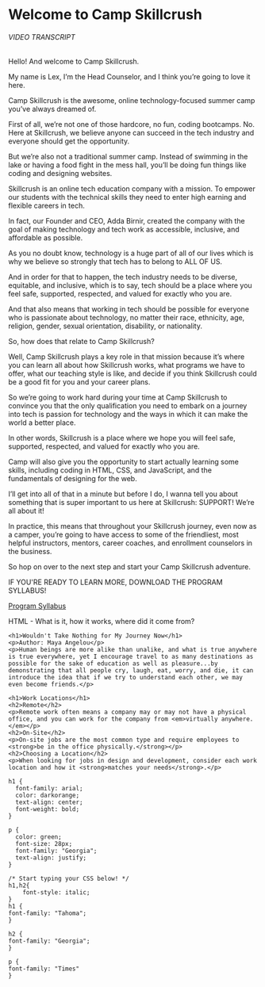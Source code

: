 # Welcome to Camp Skillcrush

###### VIDEO TRANSCRIPT

Hello! And welcome to Camp Skillcrush.

My name is Lex, I’m the Head Counselor, and I think you’re going to love it here.

Camp Skillcrush is the awesome, online technology-focused summer camp you’ve always dreamed of.

First of all, we’re not one of those hardcore, no fun, coding bootcamps. No. Here at Skillcrush, we believe anyone can succeed in the tech industry and everyone should get the opportunity.

But we’re also not a traditional summer camp. Instead of swimming in the lake or having a food fight in the mess hall, you’ll be doing fun things like coding and designing websites.

Skillcrush is an online tech education company with a mission. To empower our students with the technical skills they need to enter high earning and flexible careers in tech.

In fact, our Founder and CEO, Adda Birnir, created the company with the goal of making technology and tech work as accessible, inclusive, and affordable as possible.

As you no doubt know, technology is a huge part of all of our lives which is why we believe so strongly that tech has to belong to ALL OF US.

And in order for that to happen, the tech industry needs to be diverse, equitable, and inclusive, which is to say, tech should be a place where you feel safe, supported, respected, and valued for exactly who you are.

And that also means that working in tech should be possible for everyone who is passionate about technology, no matter their race, ethnicity, age, religion, gender, sexual orientation, disability, or nationality.

So, how does that relate to Camp Skillcrush?

Well, Camp Skillcrush plays a key role in that mission because it’s where you can learn all about how Skillcrush works, what programs we have to offer, what our teaching style is like, and decide if you think Skillcrush could be a good fit for you and your career plans.

So we’re going to work hard during your time at Camp Skillcrush to convince you that the only qualification you need to embark on a journey into tech is passion for technology and the ways in which it can make the world a better place.

In other words, Skillcrush is a place where we hope you will feel safe, supported, respected, and valued for exactly who you are.

Camp will also give you the opportunity to start actually learning some skills, including coding in HTML, CSS, and JavaScript, and the fundamentals of designing for the web.

I’ll get into all of that in a minute but before I do, I wanna tell you about something that is super important to us here at Skillcrush: SUPPORT! We’re all about it!

In practice, this means that throughout your Skillcrush journey, even now as a camper, you’re going to have access to some of the friendliest, most helpful instructors, mentors, career coaches, and enrollment counselors in the business.

So hop on over to the next step and start your Camp Skillcrush adventure.

IF YOU'RE READY TO LEARN MORE, DOWNLOAD THE PROGRAM SYLLABUS!

[Program Syllabus](./resources/BreakIntoTechProgramSyllabus_Feb2024A.pdf)

HTML - What is it, how it works, where did it come from?

```
<h1>Wouldn't Take Nothing for My Journey Now</h1> 
<p>Author: Maya Angelou</p>
<p>Human beings are more alike than unalike, and what is true anywhere is true everywhere, yet I encourage travel to as many destinations as possible for the sake of education as well as pleasure...by demonstrating that all people cry, laugh, eat, worry, and die, it can introduce the idea that if we try to understand each other, we may even become friends.</p>
```
```
<h1>Work Locations</h1>
<h2>Remote</h2>
<p>Remote work often means a company may or may not have a physical office, and you can work for the company from <em>virtually anywhere.</em></p>
<h2>On-Site</h2>
<p>On-site jobs are the most common type and require employees to <strong>be in the office physically.</strong></p>
<h2>Choosing a Location</h2>
<p>When looking for jobs in design and development, consider each work location and how it <strong>matches your needs</strong>.</p>
```
```
h1 {
  font-family: arial;
  color: darkorange;
  text-align: center;
  font-weight: bold;
}

p {
  color: green;
  font-size: 28px;
  font-family: "Georgia";
  text-align: justify;
}
```
```
/* Start typing your CSS below! */
h1,h2{
	font-style: italic;
}
h1 {
font-family: "Tahoma";
}

h2 {
font-family: "Georgia";
}

p {
font-family: "Times"
}
```